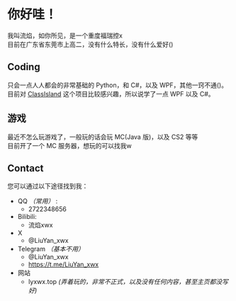 # 你好哇！
我叫流焰，如你所见，是一个重度福瑞控x  
目前在广东省东莞市上高二，没有什么特长，没有什么爱好()  
## Coding
只会一点人人都会的非常基础的 Python，和 C#，以及 WPF，其他一窍不通()。  
目前对 [ClassIsland](https://github.com/ClassIsland/ClassIsland) 这个项目比较感兴趣，所以说学了一点 WPF 以及 C#。
## 游戏
最近不怎么玩游戏了，一般玩的话会玩 MC(Java 版)，以及 CS2 等等  
目前开了一个 MC 服务器，想玩的可以找我w
## Contact
您可以通过以下途径找到我：  
- QQ *（常用）* :
  - 2722348656
- Bilibili:
  - 流焰xwx
- X
  - @LiuYan_xwx
- Telegram *（基本不用）*
  - @LiuYan_xwx
  - https://t.me/LiuYan_xwx
- 网站
  - lyxwx.top *(弄着玩的，非常不正式，以及没有任何内容，甚至主页都没写好)*
